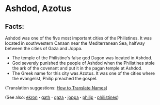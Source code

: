 # Ashdod, Azotus #

## Facts: ##

Ashdod was one of the five most important cities of the Philistines. It was located in southwestern Canaan near the Mediterranean Sea, halfway between the cities of Gaza and Joppa.

* The temple of the Philistine's false god Dagon was located in Ashdod.
* God severely punished the people of Ashdod when the Philistines stole the ark of the covenant and put it in the pagan temple at Ashdod. 
* The Greek name for this city was Azotus. It was one of the cities where the evangelist, Philip preached the gospel.

(Translation suggestions: [How to Translate Names](https://git.door43.org/Door43/en-ta-translate-vol1/src/master/content/translate_names.md))

(See also: [ekron](../other/ekron.md) **·** [gath](../other/gath.md) **·** [gaza](../other/gaza.md) **·** [joppa](../other/joppa.md) **·** [philip](../other/philip.md) **·** [philistines](../other/philistines.md))

